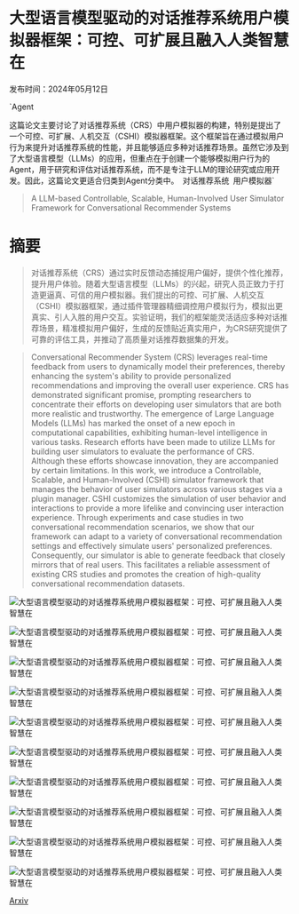 # 大型语言模型驱动的对话推荐系统用户模拟器框架：可控、可扩展且融入人类智慧在

发布时间：2024年05月12日

`Agent

这篇论文主要讨论了对话推荐系统（CRS）中用户模拟器的构建，特别是提出了一个可控、可扩展、人机交互（CSHI）模拟器框架。这个框架旨在通过模拟用户行为来提升对话推荐系统的性能，并且能够适应多种对话推荐场景。虽然它涉及到了大型语言模型（LLMs）的应用，但重点在于创建一个能够模拟用户行为的Agent，用于研究和评估对话推荐系统，而不是专注于LLM的理论研究或应用开发。因此，这篇论文更适合归类到Agent分类中。` `对话推荐系统` `用户模拟器`

> A LLM-based Controllable, Scalable, Human-Involved User Simulator Framework for Conversational Recommender Systems

# 摘要

> 对话推荐系统（CRS）通过实时反馈动态捕捉用户偏好，提供个性化推荐，提升用户体验。随着大型语言模型（LLMs）的兴起，研究人员正致力于打造更逼真、可信的用户模拟器。我们提出的可控、可扩展、人机交互（CSHI）模拟器框架，通过插件管理器精细调控用户模拟行为，模拟出更真实、引人入胜的用户交互。实验证明，我们的框架能灵活适应多种对话推荐场景，精准模拟用户偏好，生成的反馈贴近真实用户，为CRS研究提供了可靠的评估工具，并推动了高质量对话推荐数据集的开发。

> Conversational Recommender System (CRS) leverages real-time feedback from users to dynamically model their preferences, thereby enhancing the system's ability to provide personalized recommendations and improving the overall user experience. CRS has demonstrated significant promise, prompting researchers to concentrate their efforts on developing user simulators that are both more realistic and trustworthy. The emergence of Large Language Models (LLMs) has marked the onset of a new epoch in computational capabilities, exhibiting human-level intelligence in various tasks. Research efforts have been made to utilize LLMs for building user simulators to evaluate the performance of CRS. Although these efforts showcase innovation, they are accompanied by certain limitations. In this work, we introduce a Controllable, Scalable, and Human-Involved (CSHI) simulator framework that manages the behavior of user simulators across various stages via a plugin manager. CSHI customizes the simulation of user behavior and interactions to provide a more lifelike and convincing user interaction experience. Through experiments and case studies in two conversational recommendation scenarios, we show that our framework can adapt to a variety of conversational recommendation settings and effectively simulate users' personalized preferences. Consequently, our simulator is able to generate feedback that closely mirrors that of real users. This facilitates a reliable assessment of existing CRS studies and promotes the creation of high-quality conversational recommendation datasets.

![大型语言模型驱动的对话推荐系统用户模拟器框架：可控、可扩展且融入人类智慧在](../../../paper_images/2405.08035/x1.png)

![大型语言模型驱动的对话推荐系统用户模拟器框架：可控、可扩展且融入人类智慧在](../../../paper_images/2405.08035/x2.png)

![大型语言模型驱动的对话推荐系统用户模拟器框架：可控、可扩展且融入人类智慧在](../../../paper_images/2405.08035/x3.png)

![大型语言模型驱动的对话推荐系统用户模拟器框架：可控、可扩展且融入人类智慧在](../../../paper_images/2405.08035/x4.png)

![大型语言模型驱动的对话推荐系统用户模拟器框架：可控、可扩展且融入人类智慧在](../../../paper_images/2405.08035/x5.png)

![大型语言模型驱动的对话推荐系统用户模拟器框架：可控、可扩展且融入人类智慧在](../../../paper_images/2405.08035/x6.png)

![大型语言模型驱动的对话推荐系统用户模拟器框架：可控、可扩展且融入人类智慧在](../../../paper_images/2405.08035/x7.png)

![大型语言模型驱动的对话推荐系统用户模拟器框架：可控、可扩展且融入人类智慧在](../../../paper_images/2405.08035/x8.png)

![大型语言模型驱动的对话推荐系统用户模拟器框架：可控、可扩展且融入人类智慧在](../../../paper_images/2405.08035/x9.png)

![大型语言模型驱动的对话推荐系统用户模拟器框架：可控、可扩展且融入人类智慧在](../../../paper_images/2405.08035/x10.png)

[Arxiv](https://arxiv.org/abs/2405.08035)